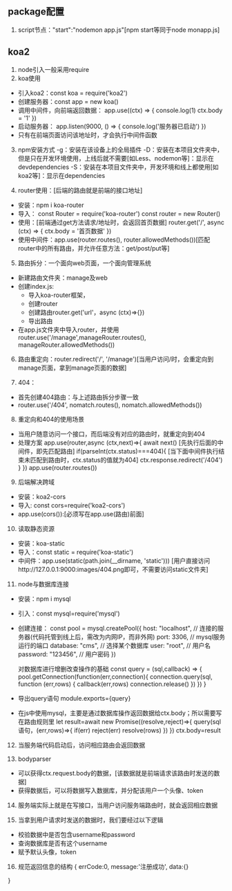 ## package配置
1. script节点："start":"nodemon app.js"[npm start等同于node monapp.js]


## koa2
1. node引入一般采用require
2. koa使用
  * 引入koa2：const koa = require('koa2')
  * 创建服务器：const app = new koa()
  * 调用中间件，向前端返回数据：
  app.use((ctx) => {
    console.log(1)
    ctx.body = '1'
  })
  * 启动服务器：
  app.listen(9000, () => {
  console.log('服务器已启动')
  })
  * 只有在前端页面访问该地址时，才会执行中间件函数

3. npm安装方式
  -g：安装在该设备上的全局插件
  -D：安装在本项目文件夹中，但是只在开发环境使用，上线后就不需要[如Less、nodemon等]：显示在devdependencies
  -S：安装在本项目文件夹中，开发环境和线上都使用[如koa2等]：显示在dependencies

4. router使用：[后端的路由就是前端的接口地址]
  * 安装：npm i koa-router
  * 导入：
    const Router = require('koa-router')
    const router = new Router()
  * 使用：[前端通过get方法请求/地址时，会返回首页数据]
    router.get('/', async (ctx) => {
      ctx.body = '首页数据'
    })
  * 使用中间件：app.use(router.routes(), router.allowedMethods())[匹配router中的所有路由，并允许任意方法：get/post/put等]

5. 路由拆分：一个面向web页面，一个面向管理系统
  * 新建路由文件夹：manage及web
  * 创建index.js:
    * 导入koa-router框架，
    * 创建router
    * 创建路由router.get('url'，async (ctx)=>{})
    * 导出路由
  * 在app.js文件夹中导入router，并使用router.use('/manage',manageRouter.routes(), manageRouter.allowedMethods())

6. 路由重定向：router.redirect('/', '/manage')[当用户访问/时，会重定向到manage页面，拿到manage页面的数据]

7. 404：
  * 首先创建404路由：与上述路由拆分步骤一致
  * router.use('/404', nomatch.routes(), nomatch.allowedMethods())

8. 重定向和404的使用场景
  * 当用户随意访问一个接口，而后端没有对应的路由时，就重定向到404
  * 处理方案
  app.use(router,async (ctx,next)=>{
    await next()                   [先执行后面的中间件，即先匹配路由]
    if(parseInt(ctx.status)===404){ [当下面中间件执行结束未匹配到路由时，ctx.status的值就为404]
      ctx.response.redirect('/404')
    }
  })
  app.use(router.routes())

9. 后端解决跨域
  * 安装：koa2-cors
  * 导入: const cors=require('koa2-cors')
  * app.use(cors()):[必须写在app.use(路由)前面]

10. 读取静态资源
  * 安装：koa-static
  * 导入：const static = require('koa-static')
  * 中间件：app.use(static(path.join(__dirname, 'static')))  [用户直接访问http://127.0.0.1:9000:images/404.png即可，不需要访问static文件夹]

11. node与数据库连接
  * 安装：npm i mysql
  * 引入：const mysql=require('mysql')
  * 创建连接：
    const pool = mysql.createPool({
    host: "localhost",  // 连接的服务器(代码托管到线上后，需改为内网IP，而非外网)
    port: 3306, // mysql服务运行的端口
    database: "cms", // 选择某个数据库
    user: "root",   // 用户名
    password: "123456", // 用户密码
    })

    对数据库进行增删改查操作的基础
    const query = (sql,callback) => {
      pool.getConnection(function(err,connection){
        connection.query(sql, function (err,rows) {
            callback(err,rows)
            connection.release()
        })
      })
    }
  * 导出query语句
      module.exports={query}
  * 在js中使用mysql，主要是通过数据库操作返回数据给ctx.body；所以需要写在路由规则里
    let result=await new Promise((resolve,reject)=>{
      query(sql语句，(err,rows)=>{
        if(err) reject(err)
        resolve(rows)
      })
    })
    ctx.body=result

12. 当服务端代码启动后，访问相应路由会返回数据

13. bodyparser
  * 可以获得ctx.request.body的数据，[该数据就是前端请求该路由时发送的数据]
  * 获得数据后，可以将数据写入数据库，并分配该用户一个头像、token

14. 服务端实际上就是在写接口，当用户访问服务端路由时，就会返回相应数据

15. 当拿到用户请求时发送的数据时，我们要经过以下逻辑
  * 校验数据中是否包含username和password
  * 查询数据库是否有这个username
  * 赋予默认头像，token

16. 规范返回信息的结构
  {
    errCode:0,
    message:'注册成功',
    data:{}

  }
